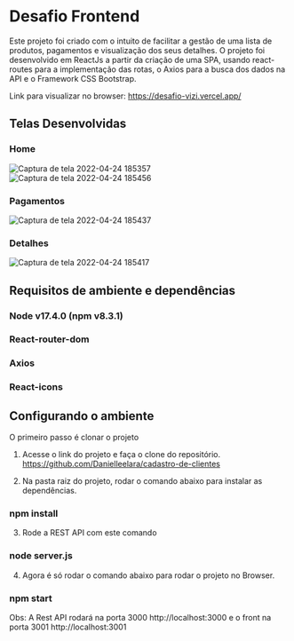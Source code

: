 # Desafio Frontend

Este projeto foi criado com o intuito de facilitar a gestão de uma lista de produtos, pagamentos e visualização dos seus detalhes. O projeto foi desenvolvido em ReactJs a partir da criação de uma SPA, usando react-routes para a implementação das rotas, o Axios para a busca dos dados na API e o Framework CSS Bootstrap.

Link para visualizar no browser: https://desafio-vizi.vercel.app/

## Telas Desenvolvidas

### Home
![Captura de tela 2022-04-24 185357](https://user-images.githubusercontent.com/78480991/164999184-6f58ae0e-29e9-461a-b745-62e8bfa18d6b.png)
![Captura de tela 2022-04-24 185456](https://user-images.githubusercontent.com/78480991/164999175-c9ced786-3e8a-4df1-b5c6-4e4bf302c83e.png)

### Pagamentos
![Captura de tela 2022-04-24 185437](https://user-images.githubusercontent.com/78480991/164999195-352c7c63-6208-4837-8098-86d09d47dd06.png)

### Detalhes
![Captura de tela 2022-04-24 185417](https://user-images.githubusercontent.com/78480991/164999200-de4367b0-9461-42c7-8efb-94f257afd8d6.png)


## Requisitos de ambiente e dependências

### Node v17.4.0 (npm v8.3.1)
### React-router-dom
### Axios
### React-icons

## Configurando o ambiente

O primeiro passo é clonar o projeto

1. Acesse o link do projeto e faça o clone do repositório. https://github.com/Danielleelara/cadastro-de-clientes

2. Na pasta raiz do projeto, rodar o comando abaixo para instalar as dependências.

### npm install

3. Rode a REST API com este comando 
### node server.js

4. Agora é só rodar o comando abaixo para rodar o projeto no Browser.
### npm start

Obs: A Rest API rodará na porta 3000 http://localhost:3000 e o front na porta 3001 http://localhost:3001


